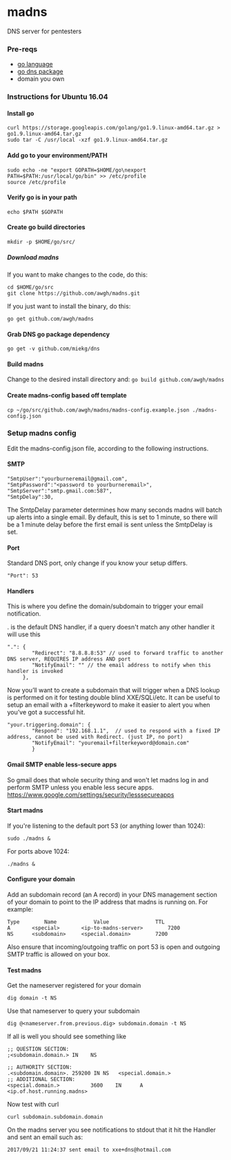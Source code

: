 # madns
DNS server for pentesters

### Pre-reqs
 - [go language](https://golang.org/)
 - [go dns package](https://github.com/miekg/dns)
 - domain you own

### Instructions for Ubuntu 16.04

#### Install go
```
curl https://storage.googleapis.com/golang/go1.9.linux-amd64.tar.gz > go1.9.linux-amd64.tar.gz
sudo tar -C /usr/local -xzf go1.9.linux-amd64.tar.gz
```
#### Add go to your environment/PATH
```
sudo echo -ne "export GOPATH=$HOME/go\nexport PATH=$PATH:/usr/local/go/bin" >> /etc/profile
source /etc/profile
```
#### Verify go is in your path
`echo $PATH $GOPATH`

#### Create go build directories
`mkdir -p $HOME/go/src/`

##### Download madns
If you want to make changes to the code, do this:
```
cd $HOME/go/src
git clone https://github.com/awgh/madns.git
```

If you just want to install the binary, do this:
```
go get github.com/awgh/madns
```
#### Grab DNS go package dependency
`go get -v github.com/miekg/dns`

#### Build madns
Change to the desired install directory and:
`go build github.com/awgh/madns`

#### Create madns-config based off template
`cp ~/go/src/github.com/awgh/madns/madns-config.example.json ./madns-config.json`

### Setup madns config

Edit the madns-config.json file, according to the following instructions.

#### SMTP
```
"SmtpUser":"yourburneremail@gmail.com",
"SmtpPassword":"<password to yourburneremail>",
"SmtpServer":"smtp.gmail.com:587",
"SmtpDelay":30,
```
The SmtpDelay parameter determines how many seconds madns will batch up alerts into a single email.  By default, this is set to 1 minute, so there will be a 1 minute delay before the first email is sent unless the SmtpDelay is set.

#### Port
Standard DNS port, only change if you know your setup differs.

`"Port": 53`

#### Handlers
This is where you define the domain/subdomain to trigger your email notification.

. is the default DNS handler, if a query doesn't match any other handler it will use this 

```
".": {
        "Redirect": "8.8.8.8:53" // used to forward traffic to another DNS server, REQUIRES IP address AND port
        "NotifyEmail": "" // the email address to notify when this handler is invoked
     },
```
Now you’ll want to create a subdomain that will trigger when a DNS lookup is performed on it for testing double blind XXE/SQLi/etc. It can be useful to setup an email with a +filterkeyword to make it easier to alert you when you’ve got a successful hit.
```
"your.triggering.domain": { 
        "Respond": "192.168.1.1",  // used to respond with a fixed IP address, cannot be used with Redirect. (just IP, no port)
        "NotifyEmail": "youremail+filterkeyword@domain.com"
        }
```
#### Gmail SMTP enable less-secure apps
So gmail does that whole security thing and won't let madns log in and
perform SMTP unless you enable less secure apps. https://www.google.com/settings/security/lesssecureapps

#### Start madns
If you're listening to the default port 53 (or anything lower than 1024):

`sudo ./madns &`

For ports above 1024:

`./madns &`

#### Configure your domain
Add an subdomain record (an A record) in your DNS management section of your domain to point to the IP address that madns is running on. For example:

```
Type		Name			Value				TTL
A		<special>		<ip-to-madns-server>		7200
NS		<subdomain>		<special.domain>		7200
```
Also ensure that incoming/outgoing traffic on port 53 is open and outgoing SMTP traffic is allowed on your box.

#### Test madns
Get the nameserver registered for your domain

`dig domain -t NS   `

Use that nameserver to query your subdomain

`dig @<nameserver.from.previous.dig> subdomain.domain -t NS`

If all is well you should see something like
```
;; QUESTION SECTION:
;<subdomain.domain.> IN    NS

;; AUTHORITY SECTION:
.<subdomain.domain>. 259200 IN NS   <special.domain.>
;; ADDITIONAL SECTION:
<special.domain.>          3600    IN      A       <ip.of.host.running.madns>
```


Now test with curl

`curl subdomain.subdomain.domain`

On the madns server you see notifications to stdout that it hit the Handler and sent an email such as:

`2017/09/21 11:24:37 sent email to xxe+dns@hotmail.com`

   


